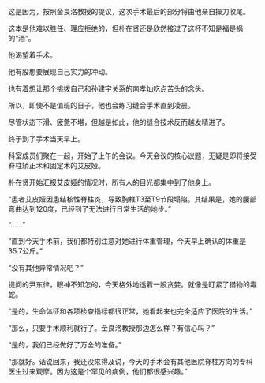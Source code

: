 这是因为，按照金良洛教授的提议，这次手术最后的部分将由他亲自操刀收尾。

这本是他难以胜任、理应拒绝的，但朴在贤还是欣然接过了这杯不知是福是祸的“酒”。

他渴望着手术。

他有股想要展现自己实力的冲动。

也有着想让那个挑拨自己和孙建宇关系的南孝灿吃点苦头的念头。

所以，即使不是值班的日子，他也会练习缝合手术直到凌晨。

尽管状态下滑、疲惫不堪，但越是如此，他的缝合技术反而越发精进了。

终于到了手术当天早上。

科室成员们聚在一起，开始了上午的会议。今天会议的核心议题，无疑是即将接受脊柱矫正术和固定术的艾皮娅。

朴在贤开始汇报艾皮娅的情况时，所有人的目光都集中到了他身上。

“患者艾皮娅因患结核性脊柱炎，导致胸椎T3至T9节段塌陷。其结果是，她的腰部弯曲达到120度，已经到了无法进行日常生活的地步。”

“……”

“直到今天手术前，我们都特别注意对她进行体重管理，今天早上确认的体重是35.7公斤。”

“没有其他异常情况吧？”

提问的尹东律，眼神不知怎的，今天格外地透着一股贪婪。就像是盯紧了猎物的毒蛇。

“是的，生命体征和各项检查指标都很正常，她看起来也完全适应了医院的生活。”

“那么，只要手术顺利就行了。金良洛教授那边怎么样？有信心吗？”

“是的，我们已经做好了万全的准备。”

“那就好。话说回来，我还没来得及说，今天的手术会有其他医院脊柱方向的专科医生过来观摩。因为这是个罕见的病例，他们都很感兴趣。”